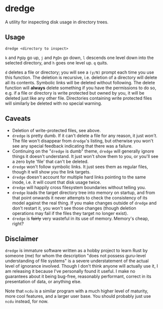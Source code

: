 # dredge
A utility for inspecting disk usage in directory trees.

## Usage

    dredge <directory to inspect>
    
`k` and `PgUp` go up, `j` and `PgDn` go down, `l` descends one level down into the selected
directory, and `h` goes one level up. `q` quits.

`d` deletes a file or directory; you will see a `(y/N)` prompt each time you use this function.
The deletion is recursive, i.e. deletion of a directory will delete all its
contents. Symbolic links will be deleted without following.
The delete function will **always** delete something if you have the permissions
to do so, e.g. if a file or directory is write protected but owned by you, it will
be deleted just like any other file. Directories containing write protected files
will similarly be deleted with no special warning.

## Caveats

* Deletion of write-protected files, see above.
* `dredge` is pretty dumb. If it can't delete a file for any reason, it just
*won't*. The file won't disappear from `dredge`'s listing, but otherwise
you won't see any special feedback indicating that there was a failure.
* Continuing on the "`dredge` is dumb" theme, `dredge` will generally ignore
things it doesn't understand. It just won't show them to you, or you'll see
a zero byte 'file' that can't be deleted.
* `dredge` won't follow symbolic links. It just sees them as regular files,
though it will show you the link targets.
* `dredge` doesn't account for multiple hard links pointing to the same inode,
i.e. it will count that disk usage twice.
* `dredge` will happily cross filesystem boundaries without telling you.
* `dredge` loads the target directory tree into memory on startup, and
from that point onwards it never attempts to check the consistency of its
model against the real thing. If you make changes outside of `dredge` and
don't restart it, you won't see those changes (though deletion operations
may fail if the files they target no longer exist).
* `dredge` is ~~fairly~~ very wasteful in its use of memory. Memory's cheap, right?

## Disclaimer

`dredge` is immature software written as a hobby project to learn Rust 
by someone (me) for whom the description
"does not possess guru-level understanding of file systems" is a severe
understatement of the actual level of ignorance involved. Though I don't 
think anyone will actually use it, I am releasing
it because I've personally found it useful. I make no guarantees about it being
bug-free, reasonably performant, correct in its presentation of data, or
anything else.

Note that `ncdu` is a similar program with a much higher level of maturity,
more cool features, and a larger user base. You should probably just use `ncdu`
instead, for now.
